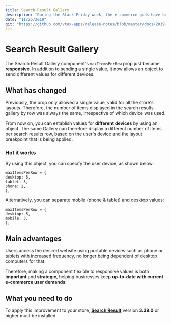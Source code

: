 ```yaml
---
title: Search Result Gallery
description: "During the Black Friday week, the e-commerce gods have bestowed the blessing upon the Gallery component, making it responsive and willing to accept different values for (almost) any existing device."
date: "11/25/2019"
git: "https://github.com/vtex-apps/release-notes/blob/master/docs/2019-week-45-46/search-result-gallery.md"
---
```


# Search Result Gallery

The Search Result Gallery component's `maxItemsPerRow` prop just became **responsive**. In addition to sending a single value, it now allows an object to send different values for different devices. 

## What has changed 

Previously, the prop only allowed a single value, valid for all the store's layouts. Therefore, the number of items displayed in the search results gallery by row was always the same, irrespective of which device was used.

From now on, you can establish values for **different devices** by using an object. The same Gallery can therefore display a different number of items per search results row, based on the user's device and the layout breakpoint that is being applied. 

### Hot it works

By using this object, you can specify the user device, as shown below:

```
maxItemsPerRow = { 
desktop: 5, 
tablet: 3, 
phone: 2, 
},
```

Alternatively, you can separate mobile (phone & tablet) and desktop values: 

```
maxItemsPerRow = { 
desktop: 5, 
mobile: 3, 
},
```
 
## Main advantages

Users access the desired website using portable devices such as phone or tablets with increased frequency, no longer being dependent of desktop computers for that.

Therefore, making a component flexible to responsive values is both **important** and **strategic**, helping businesses keep **up-to-date with current e-commerce user demands**.

## What you need to do 

To apply this improvement to your store, [**Search Result**](https://vtex.io/docs/app/vtex.search-result) version **3.39.0** or higher must be installed.
